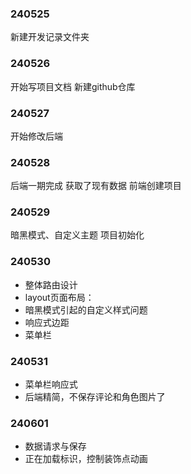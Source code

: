 ### 240525
新建开发记录文件夹

### 240526
开始写项目文档
新建github仓库

### 240527
开始修改后端

### 240528
后端一期完成
获取了现有数据
前端创建项目

### 240529
暗黑模式、自定义主题
项目初始化

### 240530
- 整体路由设计
- layout页面布局：
- 暗黑模式引起的自定义样式问题
- 响应式边距
- 菜单栏

### 240531
- 菜单栏响应式
- 后端精简，不保存评论和角色图片了

### 240601
- 数据请求与保存
- 正在加载标识，控制装饰点动画